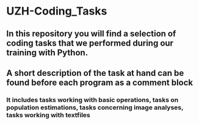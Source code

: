 # UZH-Coding_Tasks
## In this repository you will find a selection of coding tasks that we performed during our training with Python.
## A short description of the task at hand can be found before each program as a comment block
### It includes tasks working with basic operations, tasks on population estimations, tasks concerning image analyses, tasks working with textfiles
